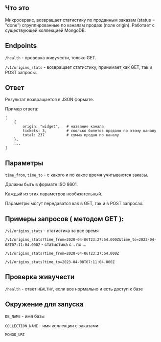 ## Что это

Микросервис, возвращает статистику по проданным заказам (status = "done") сгруппированные по каналам продаж (поле origin).
Работает с существующей коллекцией MongoDB.

## Endpoints
`/health` -  проверка живучести, только GET.

`/v1/origins_stats` - возвращает статистику, принимает как GET, так и POST запросы.

## Ответ
Результат возвращается в JSON формате.

Пример ответа:
```
[
    {
        origin: "widget",   # название канала
        tickets: 3,         # сколько билетов продано по этому каналу
        total: 237          # сумма продаж по каналу
    },
    ...
]
```

## Параметры

`time_from`, `time_to` - с какого и по какое время учитываются заказы.

Должны быть в формате ISO 8601.

Каждый из этих параметров необязательный.

Параметры могут передаватся как в GET, так и в POST запросах.

## Примеры запросов ( методом GET ):

`/v1/origins_stats` - статистика за все время

`/v1/origins_stats?time_from=2020-04-06T23:27:54.000Z&time_to=2023-04-08T07:11:04.000Z` - статистика с .. по ...

`/v1/origins_stats?time_from=2020-04-06T23:27:54.000Z`

`/v1/origins_stats?time_to=2023-04-08T07:11:04.000Z`

## Проверка живучести
`/health` - ответ `HEALTHY`, если все нормально и есть доступ к базе

## Окружение для запуска
`DB_NAME` - имя базы

`COLLECTION_NAME` - имя коллекции с заказами

`MONGO_URI`








